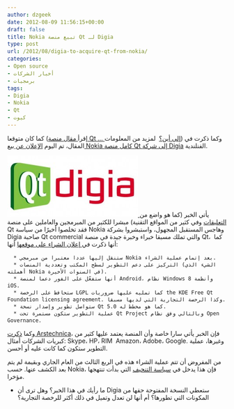 ```yaml
---
author: dzgeek
date: 2012-08-09 11:56:15+00:00
draft: false
title: Nokia تبيع منصة Qt لـ Digia
type: post
url: /2012/08/digia-to-acquire-qt-from-nokia/
categories:
- Open source
- أخبار الشركات
- برمجيات
tags:
- Digia
- Nokia
- Qt
- كيوت
---
```


كما كان متوقعا (إقرأ[ مقال منصة Qt ... إلى أين؟](https://www.it-scoop.com/2012/08/the-future-of-qt/)  لمزيد من المعلومات) وكما ذكرت في المقال، تم اليوم [الإعلان عن بيع Nokia كامل منصة Qt إلى شركة Digia](http://blog.qt.nokia.com/2012/08/09/investment-in-qt-planned-to-continue-digia/) الفنلندية.

[![](Qt-digia-300x141.jpg)
](https://www.it-scoop.com/wp-content/uploads/2012/08/Qt-digia.jpg)يأتي الخبر (كما هو واضع من [التعليقات](http://blog.qt.nokia.com/2012/08/09/investment-in-qt-planned-to-continue-digia/) وفي كثير من المواقع التقنية) مبشرا للكثير من المبرمجين والعاملين على منصة Qt فقد تخلصوا أخيرًا من سياسة Nokia وهاجس المستقبل المجهول، واستبشروا بشركة Digia صاحبة Qt commercial والتي تملك مسبقا خبراء وخبرة جيدة في منصة Qt،  كما أنها ذكرت في[ إعلان الشراء على موقعها](http://www.digia.com/en/Home/Company/Press/2012/Digia-to-acquire-Qt-from-Nokia/) أنها:



	  * ستنقل إليها عددا معتبرا من مبرمجي Nokia بعد إتمام عملية الشراء.
	  * التركيز على دعم التطوير لسطح المكتب وتعددية المنصات (الشيء الذي أهملته Nokia في السنوات الأخيرة).
	  * أنها ستفعّل على الفور دعما لمنصة Android، نظام Windows 8 وأنظمة iOS.
	  * ستحافظ على الرخصة LGPL كما تمليه عليها ضروريات the KDE Free Qt Foundation licensing agreement. وكذا الرخصة التجارية التي لديها مسبقا.
	  * ستواصل تطوير وإصدار نسخة Qt 5.0 كما هو مخطط له.
	  * عملية التطوير ستكون مستمرة تحت Qt Project وبالتالي وفق نظام Open Governance.

وكما [ذكرت Arstechnica](http://arstechnica.com/information-technology/2011/03/future-of-qt-brighter-after-digia-buys-licensing-biz-from-nokia/)، فإن الخبر يأتي سارا خاصة وأن المنصة يعتمد عليها كثير من كبريات الشركات أمثال: Skype، HP، RIM  Amazon، Adobe، Google. وغيرها، عملية التطوير ستكون كما كانت عليه أو أحسن.

من المفروض أن تتم عملية الشراء هذه في الربع الثالث من العام الجاري وبقيمة لم يتم بعد الكشف عنها. حسب Nokia، فإن هذا يدخل في [سياسة التنحيف](http://press.nokia.com/2012/06/14/nokia-sharpens-strategy-and-provides-updates-to-its-targets-and-outlook/) التي بدأت تنتهجها مؤخرا.

- ما رأيك في هذا الخبر؟ وهل ترى أن Digia ستعطي النسخة المفتوحة حقها من المكونات التي تطورها؟ أم أنها لن تعدل وتميل في ذلك أكثر للرخصة التجارية؟
